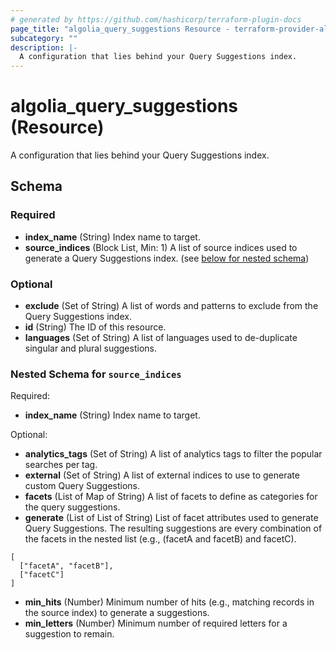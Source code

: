 ```yaml
---
# generated by https://github.com/hashicorp/terraform-plugin-docs
page_title: "algolia_query_suggestions Resource - terraform-provider-algolia"
subcategory: ""
description: |-
  A configuration that lies behind your Query Suggestions index.
---
```


# algolia_query_suggestions (Resource)

A configuration that lies behind your Query Suggestions index.



<!-- schema generated by tfplugindocs -->
## Schema

### Required

- **index_name** (String) Index name to target.
- **source_indices** (Block List, Min: 1) A list of source indices used to generate a Query Suggestions index. (see [below for nested schema](#nestedblock--source_indices))

### Optional

- **exclude** (Set of String) A list of words and patterns to exclude from the Query Suggestions index.
- **id** (String) The ID of this resource.
- **languages** (Set of String) A list of languages used to de-duplicate singular and plural suggestions.

<a id="nestedblock--source_indices"></a>
### Nested Schema for `source_indices`

Required:

- **index_name** (String) Index name to target.

Optional:

- **analytics_tags** (Set of String) A list of analytics tags to filter the popular searches per tag.
- **external** (Set of String) A list of external indices to use to generate custom Query Suggestions.
- **facets** (List of Map of String) A list of facets to define as categories for the query suggestions.
- **generate** (List of List of String) List of facet attributes used to generate Query Suggestions. The resulting suggestions are every combination of the facets in the nested list 
(e.g., (facetA and facetB) and facetC).
```
[
  ["facetA", "facetB"],
  ["facetC"]
]
```
- **min_hits** (Number) Minimum number of hits (e.g., matching records in the source index) to generate a suggestions.
- **min_letters** (Number) Minimum number of required letters for a suggestion to remain.


